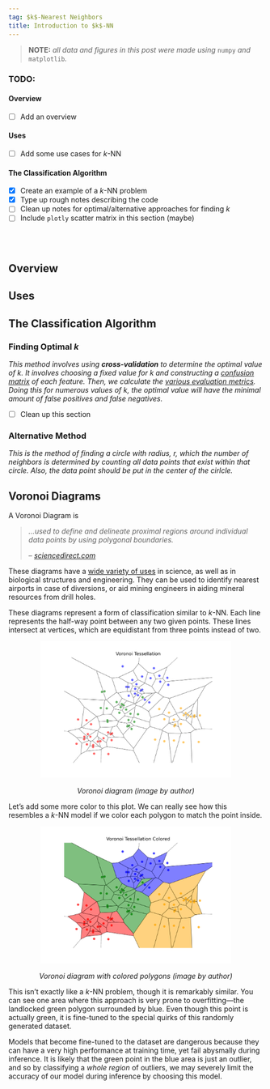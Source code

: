 ```yaml
---
tag: $k$-Nearest Neighbors
title: Introduction to $k$-NN
---
```


> **NOTE:** *all data and figures in this post were made using* `numpy` *and* `matplotlib`*.* 

### **TODO:**

#### Overview
- [ ] Add an overview

#### Uses
- [ ] Add some use cases for $k$-NN

#### The Classification Algorithm
- [x] Create an example of a $k$-NN problem
- [x] Type up rough notes describing the code 
- [ ] Clean up notes for optimal/alternative approaches for finding $k$
- [ ] Include `plotly` scatter matrix in this section (maybe)

<br>
<br>

## **Overview**

## **Uses**

## **The Classification Algorithm**


### **Finding Optimal $k$**

*This method involves using **cross-validation** to determine the optimal value of $k$. It involves choosing a fixed value for $k$ and constructing a [confusion matrix](https://s-lasch.github.io/2023/05/22/Confusion-Matrices.html) of each feature. Then, we calculate the [various evaluation metrics](https://s-lasch.github.io/2023/05/22/Classification-Evaluation.html). Doing this for numerous values of $k$, the optimal value will have the minimal amount of false positives and false negatives.*
- [ ] Clean up this section

### **Alternative Method**

*This is the method of finding a circle with radius, $r$, which the number of neighbors is determined by counting all data points that exist within that circle. Also, the data point should be put in the center of the cirlcle.*

## **Voronoi Diagrams**

A Voronoi Diagram is

> *…used to define and delineate proximal regions around individual data points by using polygonal boundaries.*
>
> – [*sciencedirect.com*](https://www.google.com/url?sa=t&rct=j&q=&esrc=s&source=web&cd=&cad=rja&uact=8&ved=2ahUKEwjYns2h0av_AhU-lYkEHTf0AMAQFnoECCoQAw&url=https%3A%2F%2Fwww.sciencedirect.com%2Ftopics%2Fearth-and-planetary-sciences%2Fvoronoi-diagram%23%3A~%3Atext%3DThiessen%2520polygon%2520maps%252C%2520which%2520are%2Cpoints%2520by%2520using%2520polygonal%2520boundaries.&usg=AOvVaw333h_4NjhxXbSupF4Jt32j)

These diagrams have a [wide variety of uses](https://www.google.com/url?sa=t&rct=j&q=&esrc=s&source=web&cd=&cad=rja&uact=8&ved=2ahUKEwjYns2h0av_AhU-lYkEHTf0AMAQFnoECCYQAw&url=https%3A%2F%2Fwww.irishtimes.com%2Fnews%2Fscience%2Fhow-voronoi-diagrams-help-us-understand-our-world-1.2947681%23%3A~%3Atext%3DVoronoi%2520diagrams%2520have%2520applications%2520in%2Cbased%2520on%2520exploratory%2520drill%2520holes.&usg=AOvVaw2y07KO-_HNPpHJu22OOvuW) in science, as well as in biological structures and engineering. They can be used to identify nearest airports in case of diversions, or aid mining engineers in aiding mineral resources from drill holes. 

These diagrams represent a form of classification similar to $k$-NN. Each line represents the half-way point between any two given points. These lines intersect at vertices, which are equidistant from three points instead of two. 

<p align="center">
      <img src='https://raw.githubusercontent.com/s-lasch/s-lasch.github.io/c4bf567f4a10c7984e179599057421a8a09175fb/images/voronoi_tessellation_example_transparent.svg' 
           alt='Voronoi diagram.'
           width='75%' />
<p align="center"><em>Voronoi diagram (image by author)</em></p>
</p>

Let’s add some more color to this plot. We can really see how this resembles a $k$-NN model if we color each polygon to match the point inside. 

<p align="center">
      <img src='https://raw.githubusercontent.com/s-lasch/s-lasch.github.io/c4bf567f4a10c7984e179599057421a8a09175fb/images/voronoi_tessellation_colored_transparent.svg' 
           alt='Voronoi diagram colored.'
           width='75%' />
<p align="center"><em>Voronoi diagram with colored polygons (image by author)</em></p>
</p>

This isn’t exactly like a $k$-NN problem, though it is remarkably similar. You can see one area where this approach is very prone to overfitting—the landlocked green polygon surrounded by blue. Even though this point is actually green, it is fine-tuned to the special quirks of this randomly generated dataset. 

Models that become fine-tuned to the dataset are dangerous because they can have a very high performance at training time, yet fail abysmally during inference. It is likely that the green point in the blue area is just an outlier, and so by classifying a *whole region* of outliers, we may severely limit the accuracy of our model during inference by choosing this model.  
